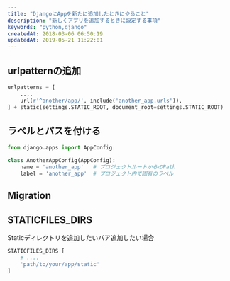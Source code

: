 ```yaml
---
title: "DjangoにAppを新たに追加したときにやること"
description: "新しくアプリを追加するときに設定する事項"
keywords: "python,django"
createdAt: 2018-03-06 06:50:19
updatedAt: 2019-05-21 11:22:01
---
```


## urlpatternの追加

```python
urlpatterns = [
    ....
    url(r'^another/app/', include('another_app.urls')),
] + static(settings.STATIC_ROOT, document_root=settings.STATIC_ROOT)
```

## ラベルとパスを付ける

```python
from django.apps import AppConfig

class AnotherAppConfig(AppConfig):
    name = 'another_app'   # プロジェクトルートからのPath
    label = 'another_app'  # プロジェクト内で固有のラベル
```


## Migration

## STATICFILES_DIRS

Staticディレクトリを追加したいバア追加したい場合

```python
STATICFILES_DIRS [
    # ....
    'path/to/your/app/static'
]
```

